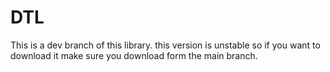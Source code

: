 # DTL
This is a dev branch of this library. this version is unstable so if you want to download it make sure you download form the main branch.
